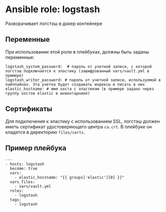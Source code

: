 # Ansible role: logstash
Разворачивает логстэш в докер контейнере
## Переменные
При использовании этой роли в плейбуках, должны быть заданы переменные:

    logstash_system_password:  # пароль от учетной записи, с которой логстэш подключается к эластику (зашифрованный vars/vault.yml в примере)
    logstash_writer_password: # пароль от учетной записи, используемой в пайплайнах. Эта учетка будет создавать индексы и писать в них
    elastic_hostname: # имя хоста с эластиком (в примере задано через группу хостов elastic в инвентарнике)
    
## Сертификаты
Для подключения к эластику с использованием SSL, логстэш должен иметь сертификат удостоверяющего центра `ca.crt`. В плейбуке он кладется в директорию `files/certs`.

## Пример плейбука

    ---
    - hosts: logstash
      become: true
      vars:
        - elastic_hostname: "{{ groups['elastic'][0] }}"
      vars_files:
        - vars/vault.yml
      roles:
        - logstash
      tags:
        - logstash
